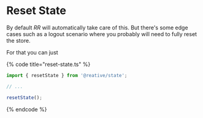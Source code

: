 # Reset State

By default _RR_ will automatically take care of this. But there's some edge cases such as a logout scenario where you probably will need to fully reset the store.

For that you can just

{% code title="reset-state.ts" %}
```typescript
import { resetState } from '@reative/state';

// ...

resetState();
```
{% endcode %}

